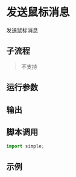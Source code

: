 # 发送鼠标消息 
发送鼠标消息

## 子流程
> 不支持


## 运行参数




## 输出

    


## 脚本调用

```python
import simple;

```

## 示例